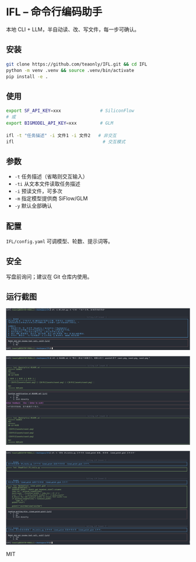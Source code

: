 # IFL – 命令行编码助手

本地 CLI + LLM，半自动读、改、写文件，每一步可确认。

## 安装

```bash
git clone https://github.com/teaonly/IFL.git && cd IFL
python -m venv .venv && source .venv/bin/activate
pip install -e .
```

## 使用

```bash
export SF_API_KEY=xxx               # SiliconFlow
# 或
export BIGMODEL_API_KEY=xxx         # GLM

ifl -t "任务描述" -i 文件1 -i 文件2   # 非交互
ifl                                  # 交互模式
```

## 参数

- `-t` 任务描述（省略则交互输入）
- `-ti` 从文本文件读取任务描述
- `-i` 预读文件，可多次
- `-m` 指定模型提供商 SiFlow/GLM
- `-y` 默认全部确认

## 配置

`IFL/config.yaml` 可调模型、轮数、提示词等。

## 安全

写盘前询问；建议在 Git 仓库内使用。

## 运行截图

![案例1](assets/case1.png)

![案例2](assets/case2.png)

![案例3](assets/case3.png)

MIT
